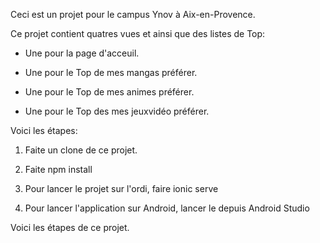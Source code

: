 Ceci est un projet pour le campus Ynov à Aix-en-Provence.

Ce projet contient quatres vues et ainsi que des listes de Top:

- Une pour la page d'acceuil.

- Une pour le Top de mes mangas préférer.

- Une pour le Top de mes animes préférer.

- Une pour le Top des mes jeuxvidéo préférer.

Voici les étapes:

1) Faite un clone de ce projet.

2) Faite npm install

3) Pour lancer le projet sur l'ordi, faire ionic serve

4) Pour lancer l'application sur Android, lancer le depuis Android Studio

Voici les étapes de ce projet.
